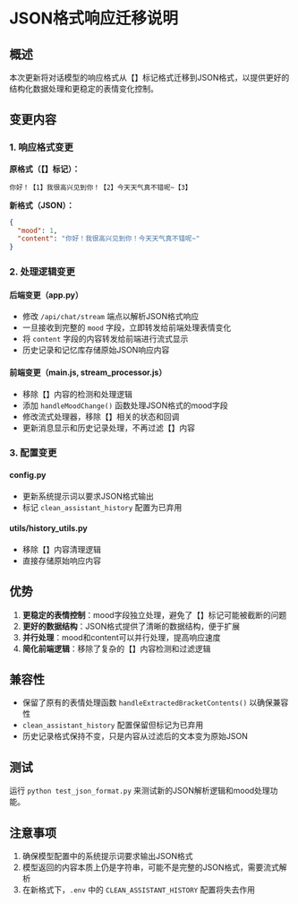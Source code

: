 # JSON格式响应迁移说明

## 概述

本次更新将对话模型的响应格式从【】标记格式迁移到JSON格式，以提供更好的结构化数据处理和更稳定的表情变化控制。

## 变更内容

### 1. 响应格式变更

**原格式（【】标记）：**
```
你好！【1】我很高兴见到你！【2】今天天气真不错呢~【3】
```

**新格式（JSON）：**
```json
{
  "mood": 1,
  "content": "你好！我很高兴见到你！今天天气真不错呢~"
}
```

### 2. 处理逻辑变更

#### 后端变更（app.py）
- 修改 `/api/chat/stream` 端点以解析JSON格式响应
- 一旦接收到完整的 `mood` 字段，立即转发给前端处理表情变化
- 将 `content` 字段的内容转发给前端进行流式显示
- 历史记录和记忆库存储原始JSON响应内容

#### 前端变更（main.js, stream_processor.js）
- 移除【】内容的检测和处理逻辑
- 添加 `handleMoodChange()` 函数处理JSON格式的mood字段
- 修改流式处理器，移除【】相关的状态和回调
- 更新消息显示和历史记录处理，不再过滤【】内容

### 3. 配置变更

#### config.py
- 更新系统提示词以要求JSON格式输出
- 标记 `clean_assistant_history` 配置为已弃用

#### utils/history_utils.py
- 移除【】内容清理逻辑
- 直接存储原始响应内容

## 优势

1. **更稳定的表情控制**：mood字段独立处理，避免了【】标记可能被截断的问题
2. **更好的数据结构**：JSON格式提供了清晰的数据结构，便于扩展
3. **并行处理**：mood和content可以并行处理，提高响应速度
4. **简化前端逻辑**：移除了复杂的【】内容检测和过滤逻辑

## 兼容性

- 保留了原有的表情处理函数 `handleExtractedBracketContents()` 以确保兼容性
- `clean_assistant_history` 配置保留但标记为已弃用
- 历史记录格式保持不变，只是内容从过滤后的文本变为原始JSON

## 测试

运行 `python test_json_format.py` 来测试新的JSON解析逻辑和mood处理功能。

## 注意事项

1. 确保模型配置中的系统提示词要求输出JSON格式
2. 模型返回的内容本质上仍是字符串，可能不是完整的JSON格式，需要流式解析
3. 在新格式下，`.env` 中的 `CLEAN_ASSISTANT_HISTORY` 配置将失去作用